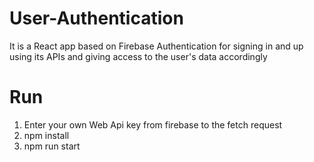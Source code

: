 # User-Authentication
It is a React app based on Firebase Authentication for signing in and up using its APIs and giving access to the user's data accordingly

# Run
1. Enter your own Web Api key from firebase to the fetch request
2. npm install
3. npm run start
